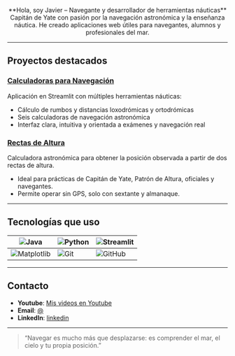 <p align="center">
**Hola, soy Javier – Navegante y desarrollador de herramientas náuticas**  
Capitán de Yate con pasión por la navegación astronómica y la enseñanza náutica.  
He creado aplicaciones web útiles para navegantes, alumnos y profesionales del mar.
</p>

---

## Proyectos destacados

### [Calculadoras para Navegación](https://github.com/nauticaweb/Calculadoras)  
Aplicación en Streamlit con múltiples herramientas náuticas:  
- Cálculo de rumbos y distancias loxodrómicas y ortodrómicas  
- Seis calculadoras de navegación astronómica  
- Interfaz clara, intuitiva y orientada a exámenes y navegación real

### [Rectas de Altura](https://github.com/nauticaweb/Posicionamiento)  
Calculadora astronómica para obtener la posición observada a partir de dos rectas de altura.  
- Ideal para prácticas de Capitán de Yate, Patrón de Altura, oficiales y navegantes.  
- Permite operar sin GPS, solo con sextante y almanaque.

---

## Tecnologías que uso

| ![Java](https://img.shields.io/badge/Java-007396?style=for-the-badge&logo=java&logoColor=white) | ![Python](https://img.shields.io/badge/Python-3776AB?style=for-the-badge&logo=python&logoColor=white) | ![Streamlit](https://img.shields.io/badge/Streamlit-FF4B4B?style=for-the-badge&logo=streamlit&logoColor=white) |
|-----------------------------------------------------------------------------------------------|-------------------------------------------------------------------------------------------------|-------------------------------------------------------------------------------------------------------|
| ![Matplotlib](https://img.shields.io/badge/Matplotlib-2066A0?style=for-the-badge&logo=matplotlib&logoColor=white) | ![Git](https://img.shields.io/badge/Git-F05032?style=for-the-badge&logo=git&logoColor=white)      | ![GitHub](https://img.shields.io/badge/GitHub-181717?style=for-the-badge&logo=github&logoColor=white)    |

---

## Contacto

- **Youtube**: [Mis videos en Youtube](https://www.youtube.com/@DRUlDA/videos)  
- **Email**: [   @   ](mailto:el_druida@hotmail.com)  
- **LinkedIn**: [linkedin](https://www.linkedin.com/in/javier-hern%C3%A1ndez-26190669/)

---

> “Navegar es mucho más que desplazarse: es comprender el mar, el cielo y tu propia posición.”
